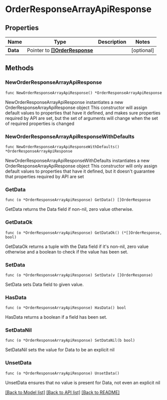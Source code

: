 # OrderResponseArrayApiResponse

## Properties

Name | Type | Description | Notes
------------ | ------------- | ------------- | -------------
**Data** | Pointer to [**[]OrderResponse**](OrderResponse.md) |  | [optional] 

## Methods

### NewOrderResponseArrayApiResponse

`func NewOrderResponseArrayApiResponse() *OrderResponseArrayApiResponse`

NewOrderResponseArrayApiResponse instantiates a new OrderResponseArrayApiResponse object
This constructor will assign default values to properties that have it defined,
and makes sure properties required by API are set, but the set of arguments
will change when the set of required properties is changed

### NewOrderResponseArrayApiResponseWithDefaults

`func NewOrderResponseArrayApiResponseWithDefaults() *OrderResponseArrayApiResponse`

NewOrderResponseArrayApiResponseWithDefaults instantiates a new OrderResponseArrayApiResponse object
This constructor will only assign default values to properties that have it defined,
but it doesn't guarantee that properties required by API are set

### GetData

`func (o *OrderResponseArrayApiResponse) GetData() []OrderResponse`

GetData returns the Data field if non-nil, zero value otherwise.

### GetDataOk

`func (o *OrderResponseArrayApiResponse) GetDataOk() (*[]OrderResponse, bool)`

GetDataOk returns a tuple with the Data field if it's non-nil, zero value otherwise
and a boolean to check if the value has been set.

### SetData

`func (o *OrderResponseArrayApiResponse) SetData(v []OrderResponse)`

SetData sets Data field to given value.

### HasData

`func (o *OrderResponseArrayApiResponse) HasData() bool`

HasData returns a boolean if a field has been set.

### SetDataNil

`func (o *OrderResponseArrayApiResponse) SetDataNil(b bool)`

 SetDataNil sets the value for Data to be an explicit nil

### UnsetData
`func (o *OrderResponseArrayApiResponse) UnsetData()`

UnsetData ensures that no value is present for Data, not even an explicit nil

[[Back to Model list]](../README.md#documentation-for-models) [[Back to API list]](../README.md#documentation-for-api-endpoints) [[Back to README]](../README.md)


